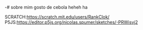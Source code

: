 -# sobre mim 
gosto de cebola heheh ha 

SCRATCH:https://scratch.mit.edu/users/RankClok/
P5JS:https://editor.p5js.org/nicolas.spumer/sketches/-PRWisvj2
